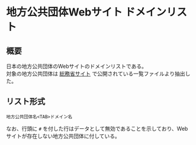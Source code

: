 # 地方公共団体Webサイト ドメインリスト

## 概要

日本の地方公共団体のWebサイトのドメインリストである。  
対象の地方公共団体は [総務省サイト](https://www.soumu.go.jp/denshijiti/code.html) で公開されている一覧ファイルより抽出した。


## リスト形式

```
地方公共団体名<TAB>ドメイン名
```

なお、行頭に `#` を付した行はデータとして無効であることを示しており、Webサイトが存在しない地方公共団体に付している。
